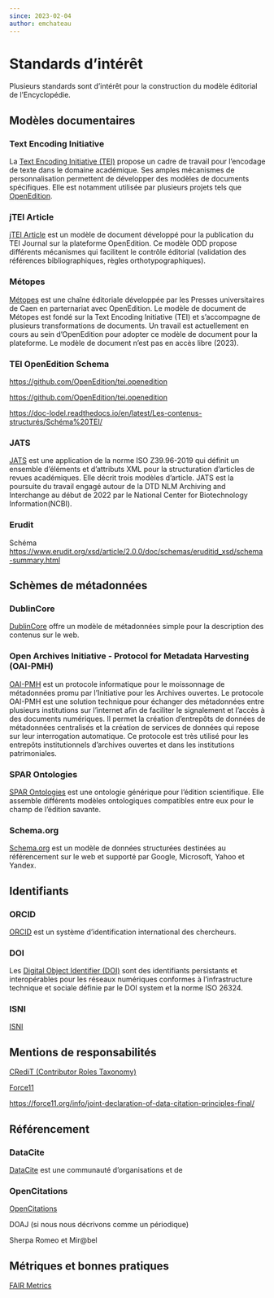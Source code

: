 ```yaml
---
since: 2023-02-04
author: emchateau
---
```

# Standards d’intérêt

Plusieurs standards sont d’intérêt pour la construction du modèle éditorial de l’Encyclopédie.

## Modèles documentaires

### Text Encoding Initiative

La [Text Encoding Initiative (TEI)](https://tei-c.org) propose un cadre de travail pour l’encodage de texte dans le domaine académique. Ses amples mécanismes de personnalisation permettent de développer des modèles de documents spécifiques. Elle est notamment utilisée par plusieurs projets tels que [OpenEdition](https://www.openedition.org).

### jTEI Article

[jTEI Article](https://tei-c.org/guidelines/customization/jtei/) est un modèle de document développé pour la publication du TEI Journal sur la plateforme OpenEdition. Ce modèle ODD propose différents mécanismes qui facilitent le contrôle éditorial (validation des références bibliographiques, règles orthotypographiques).

### Métopes

[Métopes](http://www.metopes.fr/index.html) est une chaîne éditoriale développée par les Presses universitaires de Caen en parternariat avec OpenEdition. Le modèle de document de Métopes est fondé sur la Text Encoding Initiative (TEI) et s’accompagne de plusieurs transformations de documents. Un travail est actuellement en cours au sein d’OpenEdition pour adopter ce modèle de document pour la plateforme. Le modèle de document n’est pas en accès libre (2023).

### TEI OpenEdition Schema

https://github.com/OpenEdition/tei.openedition

https://github.com/OpenEdition/tei.openedition

<https://doc-lodel.readthedocs.io/en/latest/Les-contenus-structurés/Schéma%20TEI/>

### JATS

[JATS](https://jats.nlm.nih.gov) est une application de la norme ISO Z39.96-2019 qui définit un ensemble d’éléments et d’attributs XML pour la structuration d’articles de revues académiques. Elle décrit trois modèles d’article. JATS est la poursuite du travail engagé autour de la DTD NLM Archiving and Interchange au début de 2022 par le National Center for Biotechnology Information(NCBI).

### Erudit

Schéma https://www.erudit.org/xsd/article/2.0.0/doc/schemas/eruditid_xsd/schema-summary.html

## Schèmes de métadonnées

### DublinCore

[DublinCore](http://dublincore.org) offre un modèle de métadonnées simple pour la description des contenus sur le web.

### Open Archives Initiative - Protocol for Metadata Harvesting (OAI-PMH)

[OAI-PMH](http://www.openarchives.org) est un protocole informatique pour le moissonnage de métadonnées promu par l’Initiative pour les Archives ouvertes. Le protocole OAI-PMH est une solution technique pour échanger des métadonnées entre plusieurs institutions sur l’internet afin de faciliter le signalement et l’accès à des documents numériques. Il permet la création d’entrepôts de données de métadonnées centralisés et la création de services de données qui repose sur leur interrogation automatique. Ce protocole est très utilisé pour les entrepôts institutionnels d’archives ouvertes et dans les institutions patrimoniales.

### SPAR Ontologies

[SPAR Ontologies](http://www.sparontologies.net) est une ontologie générique pour l’édition scientifique. Elle assemble différents modèles ontologiques compatibles entre eux pour le champ de l’édition savante.

### Schema.org

[Schema.org](https://schema.org) est un modèle de données structurées destinées au référencement sur le web et supporté par Google, Microsoft, Yahoo et Yandex.

## Identifiants

### ORCID

[ORCID](https://orcid.org) est un système d’identification international des chercheurs.

### DOI

Les [Digital Object Identifier (DOI)](https://www.doi.org) sont des identifiants persistants et interopérables pour les réseaux numériques conformes à l’infrastructure technique et sociale définie par le  DOI system et la norme ISO 26324.

### ISNI

[ISNI](https://isni.org)

## Mentions de responsabilités

[CRediT (Contributor Roles Taxonomy)](https://credit.niso.org)

[Force11](https://force11.org)

https://force11.org/info/joint-declaration-of-data-citation-principles-final/

## Référencement

### DataCite

[DataCite](https://datacite.org) est une communauté d’organisations et de 

### OpenCitations

[OpenCitations](https://opencitations.net)

DOAJ (si nous nous décrivons comme un périodique)

Sherpa Romeo et Mir@bel

## Métriques et bonnes pratiques

[FAIR Metrics](https://github.com/FAIRMetrics/Metrics)
